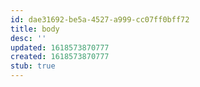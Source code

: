 ```yaml
---
id: dae31692-be5a-4527-a999-cc07ff0bff72
title: body
desc: ''
updated: 1618573870777
created: 1618573870777
stub: true
---
```


